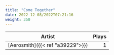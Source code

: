 ```yaml
---
title: "Come Together"
date: 2022-12-08/2022T07:21:16
weight: 350
---
```




 Artist | Plays 
----- | -----:
[Aerosmith]({{< ref "a39229">}}) | 1
